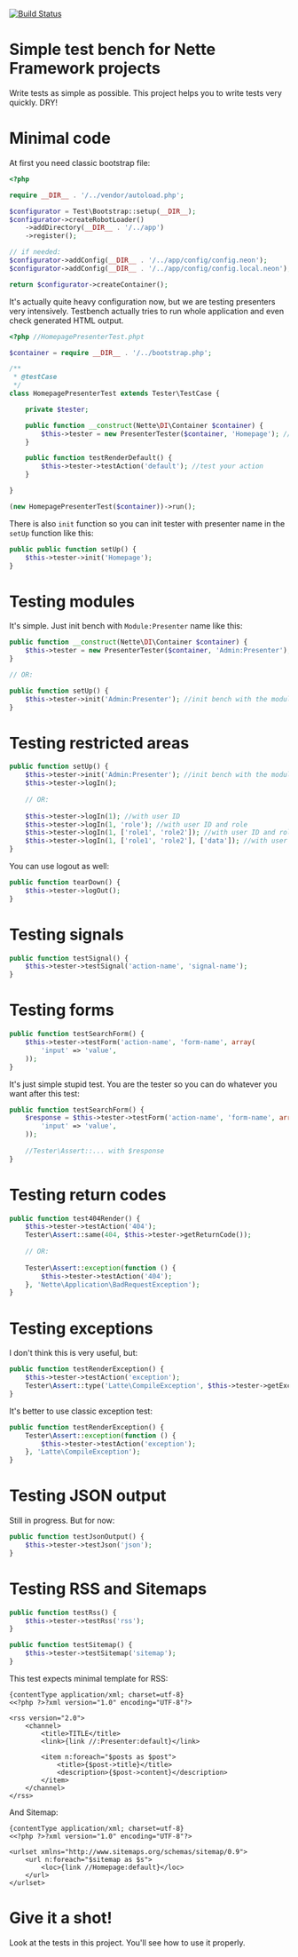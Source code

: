 [![Build Status](https://travis-ci.org/mrtnzlml/testbench.svg?branch=master)](https://travis-ci.org/mrtnzlml/testbench)

Simple test bench for Nette Framework projects
==============================================
Write tests as simple as possible. This project helps you to write tests very quickly. DRY!

Minimal code
============
At first you need classic bootstrap file:

```php
<?php

require __DIR__ . '/../vendor/autoload.php';

$configurator = Test\Bootstrap::setup(__DIR__);
$configurator->createRobotLoader()
	->addDirectory(__DIR__ . '/../app')
	->register();

// if needed:
$configurator->addConfig(__DIR__ . '/../app/config/config.neon');
$configurator->addConfig(__DIR__ . '/../app/config/config.local.neon');

return $configurator->createContainer();
```

It's actually quite heavy configuration now, but we are testing presenters very intensively.
Testbench actually tries to run whole application and even check generated HTML output.

```php
<?php //HomepagePresenterTest.phpt

$container = require __DIR__ . '/../bootstrap.php';

/**
 * @testCase
 */
class HomepagePresenterTest extends Tester\TestCase {

	private $tester;

	public function __construct(Nette\DI\Container $container) {
		$this->tester = new PresenterTester($container, 'Homepage'); //init bench with the presenter name
	}

	public function testRenderDefault() {
		$this->tester->testAction('default'); //test your action
	}

}

(new HomepagePresenterTest($container))->run();
```

There is also `init` function so you can init tester with presenter name in the `setUp` function like this:

```php
public public function setUp() {
	$this->tester->init('Homepage');
}
```

Testing modules
===============
It's simple. Just init bench with `Module:Presenter` name like this:

```php
public function __construct(Nette\DI\Container $container) {
	$this->tester = new PresenterTester($container, 'Admin:Presenter'); //init bench with the module:presenter name
}

// OR:

public function setUp() {
	$this->tester->init('Admin:Presenter'); //init bench with the module:presenter name
}
```

Testing restricted areas
========================
```php
public function setUp() {
	$this->tester->init('Admin:Presenter'); //init bench with the module:presenter name
	$this->tester->logIn();
	
	// OR:
	
	$this->tester->logIn(1); //with user ID
	$this->tester->logIn(1, 'role'); //with user ID and role
	$this->tester->logIn(1, ['role1', 'role2']); //with user ID and roles
	$this->tester->logIn(1, ['role1', 'role2'], ['data']); //with user ID and roles and additional data
}
```

You can use logout as well:
```php
public function tearDown() {
	$this->tester->logOut();
}
```

Testing signals
===============
```php
public function testSignal() {
	$this->tester->testSignal('action-name', 'signal-name');
}
```

Testing forms
=============
```php
public function testSearchForm() {
	$this->tester->testForm('action-name', 'form-name', array(
		'input' => 'value',
	));
}
```

It's just simple stupid test. You are the tester so you can do whatever you want after this test:
```php
public function testSearchForm() {
	$response = $this->tester->testForm('action-name', 'form-name', array(
		'input' => 'value',
	));
	
	//Tester\Assert::... with $response
}
```

Testing return codes
====================
```php
public function test404Render() {
	$this->tester->testAction('404');
	Tester\Assert::same(404, $this->tester->getReturnCode());
	
	// OR:
	
	Tester\Assert::exception(function () {
        $this->tester->testAction('404');
    }, 'Nette\Application\BadRequestException');
}
```

Testing exceptions
==================
I don't think this is very useful, but:
```php
public function testRenderException() {
	$this->tester->testAction('exception');
	Tester\Assert::type('Latte\CompileException', $this->tester->getException());
}
```

It's better to use classic exception test:
```php
public function testRenderException() {
	Tester\Assert::exception(function () {
        $this->tester->testAction('exception');
    }, 'Latte\CompileException');
}
```

Testing JSON output
===================
Still in progress. But for now:
```php
public function testJsonOutput() {
	$this->tester->testJson('json');
}
```

Testing RSS and Sitemaps
========================
```php
public function testRss() {
	$this->tester->testRss('rss');
}

public function testSitemap() {
	$this->tester->testSitemap('sitemap');
}
```

This test expects minimal template for RSS:
```
{contentType application/xml; charset=utf-8}
<<?php ?>?xml version="1.0" encoding="UTF-8"?>

<rss version="2.0">
	<channel>
		<title>TITLE</title>
		<link>{link //:Presenter:default}</link>

		<item n:foreach="$posts as $post">
			<title>{$post->title}</title>
			<description>{$post->content}</description>
		</item>
	</channel>
</rss>
```

And Sitemap:
```
{contentType application/xml; charset=utf-8}
<<?php ?>?xml version="1.0" encoding="UTF-8"?>

<urlset xmlns="http://www.sitemaps.org/schemas/sitemap/0.9">
	<url n:foreach="$sitemap as $s">
		<loc>{link //Homepage:default}</loc>
	</url>
</urlset>
```

Give it a shot!
===============
Look at the tests in this project. You'll see how to use it properly.
